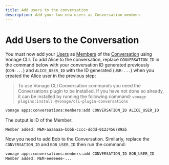 ```yaml
---
title: Add users to the conversation
description: Add your two new users as Conversation members
---
```


# Add Users to the Conversation

You must now add your [Users](/conversation/concepts/user) as [Members](/conversation/concepts/member) of the [Conversation](/conversation/concepts/conversation) using Vonage CLI. 
To add Alice to the conversation, replace `CONVERSATION_ID` in the command below with your conversation ID generated previously (`CON-...`) and `ALICE_USER_ID` with the ID generated (`USR-...`) when you created the Alice user in the previous step:

> To use Vonage CLI Conversation commands you need the Conversations plugin to be installed. If you have not done so already, it can be installed by running the following command: `vonage plugins:install @vonage/cli-plugin-conversations`

```sh
vonage apps:conversations:members:add CONVERSATION_ID ALICE_USER_ID
```

The output is ID of the Member:

```
Member added: MEM-aaaaaaa-bbbb-cccc-dddd-0123456789ab
```

Now you need to add Bob to the Conversation. Similarly, replace the `CONVERSATION_ID` and `BOB_USER_ID` then run the command:

```sh
vonage apps:conversations:members:add CONVERSATION_ID BOB_USER_ID
Member added: MEM-eeeeeee-...
```